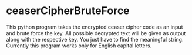 # ceaserCipherBruteForce

This python program takes the encrypted ceaser cipher code as an input and brute force the key.
All possible decrypted text will be given as output along with the respective key. You just have to find the meaningful string.
Currently this program works only for English capital letters.
